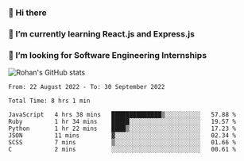 ### 👋 Hi there 

<!--
**rohznmdev/rohznmdev** is a ✨ _special_ ✨ repository because its `README.md` (this file) appears on your GitHub profile.

Here are some ideas to get you started:

- 🔭 I’m currently working on ...
- 🌱 I’m currently learning Ruby and Ruby on Rails
- 👯 I’m looking to collaborate on ...
- 🤔 I’m looking for help with ...
- 💬 Ask me about ...
- 📫 How to reach me: ...
- 😄 Pronouns: ...
- ⚡ Fun fact: ...
-->
### 🌱 I’m currently learning React.js and Express.js
### 🤔 I’m looking for Software Engineering Internships
![Rohan's GitHub stats](https://github-readme-stats.vercel.app/api?username=rohznmdev&theme=dark&show_icons=true)

<!--START_SECTION:waka-->

```text
From: 22 August 2022 - To: 30 September 2022

Total Time: 8 hrs 1 min

JavaScript   4 hrs 38 mins   ██████████████▒░░░░░░░░░░   57.88 %
Ruby         1 hr 34 mins    █████░░░░░░░░░░░░░░░░░░░░   19.57 %
Python       1 hr 22 mins    ████▒░░░░░░░░░░░░░░░░░░░░   17.23 %
JSON         11 mins         ▓░░░░░░░░░░░░░░░░░░░░░░░░   02.34 %
SCSS         7 mins          ▒░░░░░░░░░░░░░░░░░░░░░░░░   01.66 %
C            2 mins          ░░░░░░░░░░░░░░░░░░░░░░░░░   00.61 %
```

<!--END_SECTION:waka-->
